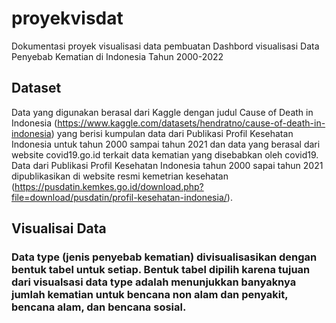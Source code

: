 # proyekvisdat
Dokumentasi proyek visualisasi data pembuatan Dashbord visualisasi Data Penyebab Kematian di Indonesia Tahun 2000-2022

## Dataset
Data yang digunakan berasal dari Kaggle dengan judul Cause of Death in Indonesia (https://www.kaggle.com/datasets/hendratno/cause-of-death-in-indonesia) yang berisi kumpulan data dari Publikasi Profil Kesehatan Indonesia untuk tahun 2000 sampai tahun 2021 dan data yang berasal dari website covid19.go.id terkait data kematian yang disebabkan oleh covid19.
Data dari Publikasi Profil Kesehatan Indonesia tahun 2000 sapai tahun 2021 dipublikasikan di website resmi kemetrian kesehatan (https://pusdatin.kemkes.go.id/download.php?file=download/pusdatin/profil-kesehatan-indonesia/).

## Visualisai Data
### Data type (jenis penyebab kematian) divisualisasikan dengan bentuk tabel untuk setiap. Bentuk tabel dipilih karena tujuan dari visualsasi data type adalah menunjukkan banyaknya jumlah kematian untuk bencana non alam dan penyakit, bencana alam, dan bencana sosial.
